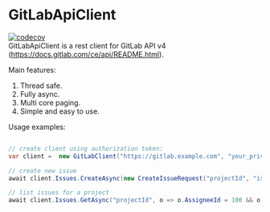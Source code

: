 # GitLabApiClient
[![codecov](https://codecov.io/gh/nmklotas/GitLabApiClient/branch/master/graph/badge.svg)](https://codecov.io/gh/nmklotas/GitLabApiClient)  
GitLabApiClient is a rest client for GitLab API v4 (https://docs.gitlab.com/ce/api/README.html).

Main features:
1. Thread safe.
2. Fully async.
3. Multi core paging.
4. Simple and easy to use.

Usage examples:

```csharp

// create client using authorization token:
var client =  new GitLabClient("https://gitlab.example.com", "your_private_token");

// create new issue  
await client.Issues.CreateAsync(new CreateIssueRequest("projectId", "issue title");  

// list issues for a project  
await client.Issues.GetAsync("projectId", o => o.AssigneeId = 100 && o.Labels == new[] { "test-label" });
```


